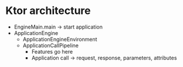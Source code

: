 # Ktor architecture

* EngineMain.main -> start application
* ApplicationEngine
  * ApplicationEngineEnvironment
  * ApplicationCallPipeline
    * Features go here
    * Application call -> request, response, parameters, attributes